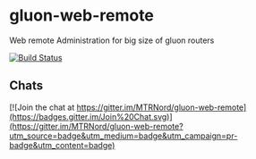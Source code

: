 gluon-web-remote
================

Web remote Administration for big size of gluon routers

[![Build Status](https://travis-ci.org/MTRNord/gluon-web-remote.svg)](https://travis-ci.org/MTRNord/gluon-web-remote)

Chats
-----

[![Join the chat at https://gitter.im/MTRNord/gluon-web-remote](https://badges.gitter.im/Join%20Chat.svg)](https://gitter.im/MTRNord/gluon-web-remote?utm_source=badge&utm_medium=badge&utm_campaign=pr-badge&utm_content=badge)
